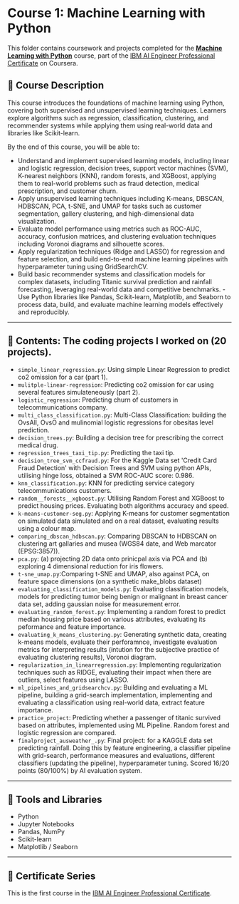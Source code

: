 # Course 1: Machine Learning with Python

This folder contains coursework and projects completed for the **[Machine Learning with Python](https://www.coursera.org/learn/machine-learning-with-python?specialization=ai-engineer)** course, part of the [IBM AI Engineer Professional Certificate](https://www.coursera.org/professional-certificates/ai-engineer) on Coursera.

## 🧠 Course Description

This course introduces the foundations of machine learning using Python, covering both supervised and unsupervised learning techniques. Learners explore algorithms such as regression, classification, clustering, and recommender systems while applying them using real-world data and libraries like Scikit-learn.

By the end of this course, you will be able to:

- Understand and implement supervised learning models, including linear and logistic regression, decision trees, support vector machines (SVM), K-nearest neighbors (KNN), random forests, and XGBoost, applying them to real-world problems such as fraud detection, medical prescription, and customer churn.
- Apply unsupervised learning techniques including K-means, DBSCAN, HDBSCAN, PCA, t-SNE, and UMAP for tasks such as customer segmentation, gallery clustering, and high-dimensional data visualization.
- Evaluate model performance using metrics such as ROC-AUC, accuracy, confusion matrices, and clustering evaluation techniques including Voronoi diagrams and silhouette scores.
- Apply regularization techniques (Ridge and LASSO) for regression and feature selection, and build end-to-end machine learning pipelines with hyperparameter tuning using GridSearchCV.
- Build basic recommender systems and classification models for complex datasets, including Titanic survival prediction and rainfall forecasting, leveraging real-world data and competitive benchmarks.
-Use Python libraries like Pandas, Scikit-learn, Matplotlib, and Seaborn to process data, build, and evaluate machine learning models effectively and reproducibly.

---

## 📂 Contents: The coding projects I worked on (20 projects).

- `simple_linear_regression.py`: Using simple Linear Regression to predict co2 omission for a car (part 1).
- `mulitple-linear-regression`: Predicting co2 omission for car using several features simulateneously (part 2).  
- `logistic_regression`: Predicting churn of customers in telecommunications company.
- `multi_class_classification.py`: Multi-Class Classification: building the OvsAll, OvsO and mulinomial logistic regressions for obesitas level prediction.
- `decision_trees.py`: Building a decision tree for prescribing the correct medical drug.
- `regression_trees_taxi_tip.py`: Predicting the taxi tip. 
- `decision_tree_svm_ccfraud.py`: For the Kaggle Data set 'Credit Card Fraud Detection' with Decision Trees and SVM using python APIs, utilising hinge loss, obtained a SVM ROC-AUC score: 0.986.
- `knn_classification.py`: KNN for predicting service category telecommunications customers.
- `random__forests__xgboost.py`: Utilising Random Forest and XGBoost to predict housing prices. Evaluating both algorithms accuracy and speed.
- `k-means-customer-seg.py`: Applying K-means for customer segmentation on simulated data simulated and on a real dataset, evaluating results using a colour map.
- `comparing_dbscan_hdbscan.py`: Comparing DBSCAN to HDBSCAN on clustering art gallaries and musea (WGS84 date, and Web marcator (EPSG:3857)).
- `pca.py`: (a) projecting 2D data onto prinicpal axis via PCA and (b) exploring 4 dimensional reduction for iris flowers.
- `t-sne_umap.py`:Comparing t-SNE and UMAP, also against PCA, on feature space dimensions (on a synthetic make_blobs dataset)
- `evaluating_classification_models.py`: Evaluating classification models, models for predicting tumor being benign or malignant in breast cancer data set, adding gaussian noise for measurement error.
- `evaluating_random_forest.py`: Implementing a random forest to predict median housing price based on various attributes, evaluating its peformance and feature importance.
- `evaluating_k_means_clustering.py`: Generating synthetic data, creating k-means models, evaluate their perforamnce, investigate evaluation metrics for interpreting results (intution for the subjective practice of evaluating clustering results), Voronoi diagram.
- `regularization_in_linearregression.py`: Implementing regularization techniques such as RIDGE, evaluating their impact when there are outliers, select features using LASSO.
- `ml_pipelines_and_gridsearchcv.py`: Building and evaluating a ML pipeline, building a grid-search implementation, implementing and evaluating a classification using real-world data, extract feature importance.
- `practice_project`: Predicting whether a passenger of titanic survived based on attributes, implemented using ML Pipeline. Random forest and logistic regression are compared.
- `finalproject_ausweather_.py`: Final project: for a KAGGLE data set predicting rainfall. Doing this by feature engineering, a classifier pipeline with grid-search, performance measures and evaluations, different classifiers (updating the pipeline), hyperparameter tuning. Scored 16/20 points (80/100%) by AI evaluation system.




---

## 🔧 Tools and Libraries

- Python
- Jupyter Notebooks
- Pandas, NumPy
- Scikit-learn
- Matplotlib / Seaborn

---

## 📌 Certificate Series

This is the first course in the [IBM AI Engineer Professional Certificate](https://www.coursera.org/professional-certificates/ai-engineer).


